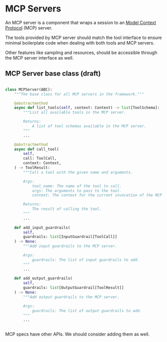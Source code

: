 # MCP Servers

An MCP server is a component that wraps a session to an
[Model Context Protocol](https://modelcontextprotocol.io/) (MCP) server.

The tools provided by MCP server should match the tool interface to ensure
minimal boilerplate code when dealing with both tools and MCP servers.

Other features like sampling and resources, should be accessible through
the MCP server interface as well.


## MCP Server base class (draft)

```python

class MCPServer(ABC):
    """The base class for all MCP servers in the framework."""

    @abstractmethod
    async def list_tools(self, context: Context) -> list[ToolSchema]:
        """List all available tools in the MCP server.

        Returns:
            A list of tool schemas available in the MCP server.
        """
        ...

    @abstractmethod
    async def call_tool(
        self,
        call: ToolCall,
        context: Context,
    ) -> ToolResult:
        """Call a tool with the given name and arguments.

        Args:
            tool_name: The name of the tool to call.
            args: The arguments to pass to the tool.
            context: The context for the current invocation of the MCP server.

        Returns:
            The result of calling the tool.
        """
        ...
    
    def add_input_guardrails(
        self, 
        guardrails: list[InputGuardrail[ToolCall]]
    ) -> None:
        """Add input guardrails to the MCP server.

        Args:
            guardrails: The list of input guardrails to add.
        """
        ...
    
    def add_output_guardrails(
        self, 
        guardrails: list[OutputGuardrail[ToolResult]]
    ) -> None:
        """Add output guardrails to the MCP server.

        Args:
            guardrails: The list of output guardrails to add.
        """
        ...
    
```

MCP specs have other APIs. We should consider adding them as well.